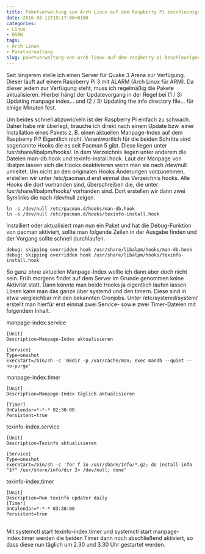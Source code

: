 ```yaml
---
title: Paketverwaltung von Arch Linux auf dem Raspberry Pi beschleunigen
date: 2016-08-11T19:17:00+0100
categories:
- Linux
- OSBN
tags:
- Arch Linux
- Paketverwaltung
slug: paketverwaltung-von-arch-linux-auf-dem-raspberry-pi-beschleunigen
---
```

Seit längerem stelle ich einen Server für Quake 3 Arena zur Verfügung. Dieser läuft auf einem Raspberry Pi 3 mit ALARM (Arch Linux für ARM). Da dieser jedem zur Verfügung steht, muss ich regelmäßig die Pakete aktualisieren. Hierbei hängt der Updatevorgang in der Regel bei (1 / 3) Updating manpage index... und (2 / 3) Updating the info directory file... für einige Minuten fest.

Um beides schnell abzuwickeln ist der Raspberry Pi einfach zu schwach. Daher habe mir überlegt, brauche ich direkt nach einem Update bzw. einer Installation eines Pakets z. B. einen aktuellen Manpage-Index auf dem Raspberry Pi? Eigentlich nicht. Verantwortlich für die beiden Schritte sind sogenannte Hooks die es seit Pacman 5 gibt. Diese liegen unter /usr/share/libalpm/hooks/. In dem Verzeichnis liegen unter anderem die Dateien man-db.hook und texinfo-install.hook. Laut der Manpage von libalpm lassen sich die Hooks deaktivieren wenn man sie nach /dev/null umleitet. Um nicht an den originalen Hooks Änderungen vorzunehmen, erstellen wir unter /etc/pacman.d erst einmal das Verzeichnis hooks. Alle Hooks die dort vorhanden sind, überschreiben die, die unter /usr/share/libalpm/hooks/ vorhanden sind. Dort erstellen wir dann zwei Symlinks die nach /dev/null zeigen.

<pre class="line-numbers" style="white-space:pre-wrap;">
<code class="language-bash">ln -s /dev/null /etc/pacman.d/hooks/man-db.hook
ln -s /dev/null /etc/pacman.d/hooks/texinfo-install.hook</code>
</pre>

Installiert oder aktualisiert man nun ein Paket und hat die Debug-Funktion von pacman aktiviert, sollte man folgende Zeilen in der Ausgabe finden und der Vorgang sollte schnell durchlaufen.

<pre class="line-numbers" style="white-space:pre-wrap;">
<code class="language-bash">debug: skipping overridden hook /usr/share/libalpm/hooks/man-db.hook 
debug: skipping overridden hook /usr/share/libalpm/hooks/texinfo-install.hook</code>
</pre>

So ganz ohne aktuellen Manpage-Index wollte ich dann aber doch nicht sein. Früh morgens findet auf dem Server im Grunde genommen keine Aktivität statt. Dann könnte man beide Hooks ja eigentlich laufen lassen. Lösen kann man das ganze über systemd und den timern. Diese sind in etwa vergleichbar mit den bekannten Cronjobs. Unter /etc/systemd/system/ erstellt man hierfür erst einmal zwei Service- sowie zwei Timer-Dateien mit folgendem Inhalt.

manpage-index.service

<pre class="line-numbers" style="white-space:pre-wrap;">
<code class="language-bash">[Unit]
Description=Manpage-Index aktualisieren

[Service]
Type=oneshot
ExecStart=/bin/sh -c 'mkdir -p /var/cache/man; exec mandb --quiet --no-purge'</code>
</pre>

manpage-index.timer

<pre class="line-numbers" style="white-space:pre-wrap;">
<code class="language-bash">[Unit]
Description=Manpage-Index täglich aktualisieren

[Timer]
OnCalendar=*-*-* 02:30:00
Persistent=true</code>
</pre>

texinfo-index.service

<pre class="line-numbers" style="white-space:pre-wrap;">
<code class="language-bash">[Unit]
Description=Texinfo aktualisieren

[Service]
Type=oneshot
ExecStart=/bin/sh -c 'for f in /usr/share/info/*.gz; do install-info "$f" /usr/share/info/dir 2&gt; /dev/null; done'</code>
</pre>

texinfo-index.timer

<pre class="line-numbers" style="white-space:pre-wrap;">
<code class="language-bash">[Unit]
Description=Run texinfo updater daily
[Timer]
OnCalendar=*-*-* 03:30:00
Persistent=true
</code>
</pre>

Mit systemctl start texinfo-index.timer und systemctl start manpage-index.timer werden die beiden Timer dann noch abschließend aktiviert, so dass diese nun täglich um 2.30 und 3.30 Uhr gestartet werden.
